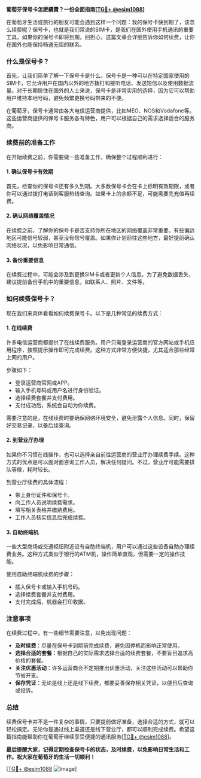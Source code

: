 **葡萄牙保号卡怎麽續費？一份全面指南[[TG💪+ @esim1088](https://t.me/s/esim1088)]**

在葡萄牙生活或旅行的朋友可能会遇到这样一个问题：我的保号卡快到期了，该怎么续费呢？保号卡，也就是我们常说的SIM卡，是我们在国外使用手机通讯的重要工具。如果你的保号卡即将到期，别担心，这篇文章会详细告诉你如何续费，让你在国外也能保持畅通无阻的联系。

### 什么是保号卡？

首先，让我们简单了解一下保号卡是什么。保号卡是一种可以在特定国家使用的SIM卡，它允许用户在国内以外的地方拨打和接听电话、发送短信以及使用数据流量。对于长期居住在国外的人士来说，保号卡是非常实用的选择，因为它可以帮助用户维持本地号码，避免频繁更换号码带来的不便。

在葡萄牙，保号卡通常由各大电信运营商提供，比如MEO、NOS和Vodafone等。这些运营商提供的保号卡服务各有特色，用户可以根据自己的需求选择适合的服务商。

### 续费前的准备工作

在开始续费之前，你需要做一些准备工作，确保整个过程顺利进行：

#### 1. 确认保号卡有效期

首先，检查你的保号卡还有多久到期。大多数保号卡会在卡上标明有效期限，或者你可以通过拨打电话到客服热线查询。如果卡上的余额不足，可能需要先充值再续费。

#### 2. 确认网络覆盖情况

在续费之前，了解你的保号卡是否支持你所在地区的网络覆盖非常重要。有些偏远地区可能信号较弱，甚至没有信号覆盖。如果你计划前往这些地方，最好提前确认网络状况，以免影响日常通信。

#### 3. 备份重要信息

在续费过程中，可能会涉及到更换SIM卡或者更新个人信息。为了避免数据丢失，建议提前备份手机中的重要信息，如联系人、照片、文件等。

### 如何续费保号卡？

现在我们来具体看看如何续费保号卡。以下是几种常见的续费方式：

#### 1. 在线续费

许多电信运营商都提供了在线续费服务。用户只需登录运营商的官方网站或手机应用程序，按照提示操作即可完成续费。这种方式非常方便快捷，尤其适合那些经常上网的用户。

步骤如下：
- 登录运营商官网或APP。
- 输入手机号码或用户名进行身份验证。
- 选择续费套餐并支付费用。
- 支付成功后，系统会自动为你续费。

需要注意的是，在线续费时要确保网络环境安全，避免泄露个人信息。同时，保留好交易记录，以备后续查询。

#### 2. 到营业厅办理

如果你不习惯在线操作，也可以选择亲自前往运营商的营业厅办理续费手续。这种方式的优点是可以面对面咨询工作人员，解决任何疑问。不过，营业厅可能需要排队等候，耗时较长。

到营业厅续费的具体流程：
- 带上身份证件和保号卡。
- 向工作人员说明续费需求。
- 填写相关表格并缴纳费用。
- 工作人员核实信息后完成续费。

#### 3. 自助终端机

一些大型商场或交通枢纽附近设有自助终端机，用户可以通过这些设备自助办理续费业务。这种方式类似于银行的ATM机，操作简单直观，但需要一定的操作技能。

使用自助终端机续费的步骤：
- 插入保号卡或输入手机号码。
- 选择续费套餐并支付费用。
- 支付完成后，机器会打印收据。

### 注意事项

在续费过程中，有一些细节需要注意，以免出现问题：

- **及时续费**：尽量在保号卡到期前完成续费，避免因停机而影响正常使用。
- **选择合适的套餐**：根据自己的实际需求选择合适的续费套餐，不要盲目追求高价格的套餐。
- **关注优惠活动**：许多运营商会不定期推出优惠活动，关注这些活动可以帮助你节省开支。
- **保存凭证**：无论是线上还是线下续费，都要妥善保存相关凭证，以便日后查询或投诉。

### 总结

续费保号卡并不是一件复杂的事情，只要提前做好准备，选择合适的方式，就可以轻松搞定。无论你是通过线上渠道还是线下营业厅，都可以顺利完成续费。希望这篇指南能帮助你在葡萄牙继续享受便捷的通讯服务[[TG💪+ @esim1088](https://t.me/s/esim1088)]。

**最后提醒大家，记得定期检查保号卡的状态，及时续费，以免影响日常生活和工作。祝大家在葡萄牙的生活一切顺利！**

[[TG💪+ @esim1088](https://t.me/s/esim1088) ![Image](https://i.postimg.cc/4NQfJmqS/Snipaste-2025-05-13-00-14-12.png)]